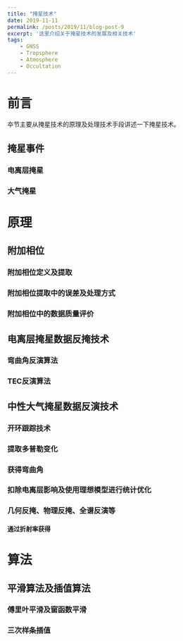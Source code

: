 ```yaml
---
title: "掩星技术"
date: 2019-11-11
permalink: /posts/2019/11/blog-post-9
excerpt: '这里介绍关于掩星技术的发展及相关技术'
tags:
    - GNSS
    - Tropsphere
    - Atmosphere
    - Occultation
---
```


前言
===
夲节主要从掩星技术的原理及处理技术手段讲述一下掩星技术。

## 掩星事件

### 电离层掩星

### 大气掩星

原理
===


## 附加相位

### 附加相位定义及提取

### 附加相位提取中的误差及处理方式

### 附加相位中的数据质量评价

## 电离层掩星数据反掩技术

### 弯曲角反演算法

### TEC反演算法

## 中性大气掩星数据反演技术

### 开环跟踪技术

### 提取多普勒变化

### 获得弯曲角

### 扣除电离层影响及使用理想模型进行统计优化

### 几何反掩、物理反掩、全谱反演等

#### 通过折射率获得

算法
===

## 平滑算法及插值算法 

### 傅里叶平滑及窗函数平滑

### 三次样条插值

## 